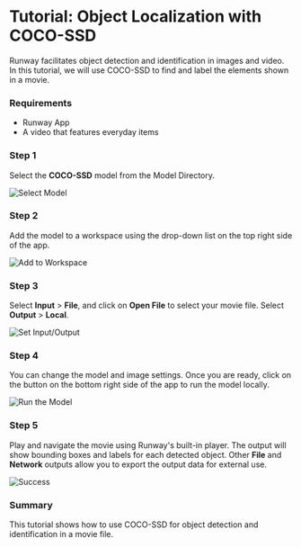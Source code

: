 
# Tutorial: Object Localization with COCO-SSD

Runway facilitates object detection and identification in images and video.
In this tutorial, we will use COCO-SSD to find and label the elements shown in a movie.

### Requirements
* Runway App
* A video that features everyday items

### Step 1

Select the **COCO-SSD** model from the Model Directory.

![Select Model](assets/images/tutorials/tutorial_cocossd/01_select_model.png)

### Step 2

Add the model to a workspace using the drop-down list on the top right
side of the app.

![Add to Workspace](assets/images/tutorials/tutorial_cocossd/02_add_to_workspace.png)

### Step 3

Select **Input** > **File**, and click on **Open File** to select
your movie file.
Select **Output** > **Local**.

![Set Input/Output](assets/images/tutorials/tutorial_cocossd/03_set_io.png)

### Step 4

You can change the model and image settings. Once you are ready, click on the button on the bottom right side of the app to run
the model locally.  

![Run the Model](assets/images/tutorials/tutorial_cocossd/04_start.png)

### Step 5

Play and navigate the movie using Runway's built-in player. The output
will show bounding boxes and labels for each detected object. Other
**File** and **Network** outputs allow you to export the output data
for external use.

![Success](assets/images/tutorials/tutorial_cocossd/05_success.png)

### Summary

This tutorial shows how to use COCO-SSD for object detection and
identification in a movie file.
